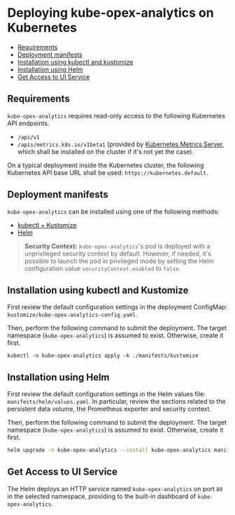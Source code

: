 # Deploying kube-opex-analytics on Kubernetes

- [Requirements](#requirements)
- [Deployment manifests](#deployment-manifests)
- [Installation using kubectl and kustomize](#installation-using-kubectl-and-kustomize)
- [Installation using Helm](#installation-using-helm)
- [Get Access to UI Service](#get-access-to-ui-service)

## Requirements
`kube-opex-analytics` requires read-only access to the following Kubernetes API endpoints.

* `/api/v1`
* `/apis/metrics.k8s.io/v1beta1` (provided by [Kubernetes Metrics Server](https://github.com/kubernetes-sigs/metrics-server), which shall be installed on the cluster if it's not yet the case).

On a typical deployment inside the Kubernetes cluster, the following Kubernetes API base URL shall be used: `https://kubernetes.default`.

## Deployment manifests
`kube-opex-analytics` can be installed using one of the following methods:
* [kubectl + Kustomize](#installation-using-kubectl-and-kustomize) 
* [Helm](#installation-using-helm)

> **Security Context:**
> `kube-opex-analytics`'s pod is deployed with a unprivileged security context by default. However, if needed, it's possible to launch the pod in privileged mode by setting the Helm configuration value `securityContext.enabled` to `false`.

## Installation using kubectl and Kustomize
First review the default configuration settings in the deployment ConfigMap: `kustomize/kube-opex-analytics-config.yaml`.

Then, perform the following command to submit the deployment.
The target namespace (`kube-opex-analytics`) is assumed to exist. Otherwise, create it first.

```
kubectl -n kube-opex-analytics apply -k ./manifests/kustomize
```

## Installation using Helm
First review the default configuration settings in the Helm values file: `manifests/helm/values.yaml`. In particular, review the sections related to the persistent data volume, the Prometheus exporter and security context.

Then, perform the following command to submit the deployment. 
The target namespace (`kube-opex-analytics`) is assumed to exist. Otherwise, create it first.

```bash
helm upgrade -n kube-opex-analytics --install kube-opex-analytics manifests/helm/
```

## Get Access to UI Service
The Helm deploys an HTTP service named `kube-opex-analytics` on port `80` in the selected namespace, providing to the built-in dashboard of `kube-opex-analytics`.
